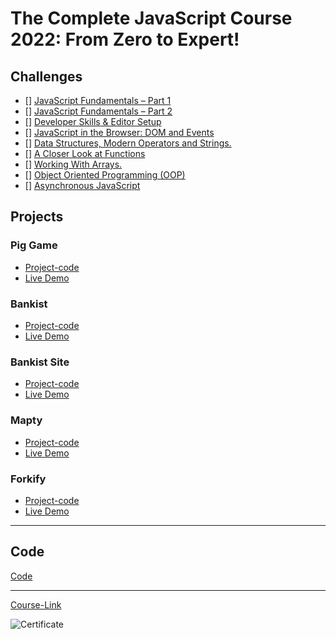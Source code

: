 # The Complete JavaScript Course 2022: From Zero to Expert!

## Challenges

- [] [JavaScript Fundamentals – Part 1 ](./Challenges/JavaScript%20Fundamentals%20%E2%80%93%20Part%201/)
- [] [JavaScript Fundamentals – Part 2](./Challenges/JavaScript%20Fundamentals%20%E2%80%93%20Part%202/)
- [] [Developer Skills & Editor Setup ](./Challenges/Developer%20Skills%20%26%20Editor%20Setup/)
- [] [JavaScript in the Browser: DOM and Events](./Challenges/JavaScript%20in%20the%20Browser%20DOM%20and%20Events/)
- [] [Data Structures, Modern Operators and Strings.](./Challenges/Data%20Structures%2C%20Modern%20Operators%20and%20Strings/)
- [] [A Closer Look at Functions](./Challenges/A%20Closer%20Look%20at%20Functions/)
- [] [Working With Arrays.](./Challenges/Working%20With%20Arrays/)
- [] [Object Oriented Programming (OOP)](<./Challenges/Object%20Oriented%20Programming%20(OOP)/>)
- [] [Asynchronous JavaScript](./Challenges/Asynchronous%20JavaScript/)

## Projects

### Pig Game

- [Project-code](./Projects/Pig-Game)
- [Live Demo](https://sayed-abdo490.netlify.app/) 

### Bankist

- [Project-code](./Projects/Bankist)
- [Live Demo](https://sayed-bankist.netlify.app/) 

### Bankist Site

- [Project-code](./Projects/Bankist-Site)
- [Live Demo](https://sayed-bankist-site.netlify.app/)

### Mapty

- [Project-code](./Projects/Mapty)
- [Live Demo](https://sayed-mapty.netlify.app/)

### Forkify

- [Project-code](./Projects/Forkify)
- [Live Demo]()

---

## Code

[Code](Code)

---

[Course-Link](https://www.udemy.com/course/the-complete-javascript-course/)<br>

![Certificate](https://via.placeholder.com/468x300?text=Certificate+Here)
